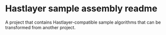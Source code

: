 ﻿# Hastlayer sample assembly readme


A project that contains Hastlayer-compatible sample algorithms that can be transformed from another project.